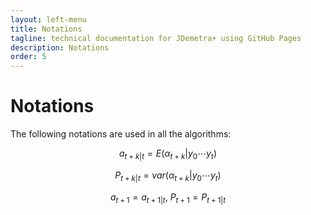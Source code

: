 ```yaml
---
layout: left-menu
title: Notations
tagline: technical documentation for JDemetra+ using GitHub Pages
description: Notations
order: 5
---
```

# Notations

The following notations are used in all the algorithms: 

$$ a_{t+k|t}=E\left(\alpha_{t+k} | y_0 \cdots y_{t}\right)$$  

$$ P_{t+k|t}=var\left(\alpha_{t+k} | y_0 \cdots y_{t}\right)$$  

$$ a_{t+1}=a_{t+1|t}, \: P_{t+1}=P_{t+1|t} $$  

